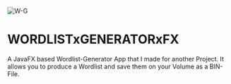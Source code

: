 ![W-G](https://user-images.githubusercontent.com/83019866/119242941-a25b1780-bb62-11eb-9ead-d6abbc69c6a5.png)

# WORDLISTxGENERATORxFX

A JavaFX based Wordlist-Generator App that I made for another Project. It allows you to produce a Wordlist and save them on your Volume as a BIN-File.
